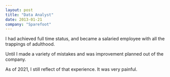 ```yaml
---
layout: post
title: "Data Analyst"
date: 2013-01-21
company: "Sparefoot"
---
```


I had achieved full time status, and became a salaried employee with all the trappings of adulthood.

Until I made a variety of mistakes and was improvement planned out of the company.

As of 2021, I still reflect of that experience. It was very painful.